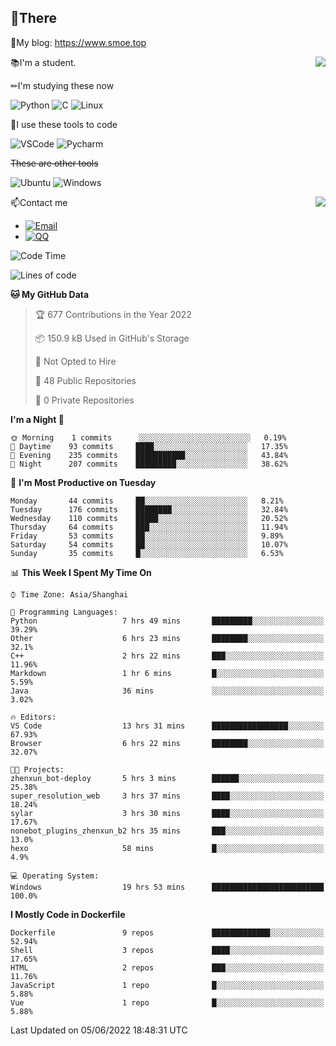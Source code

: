 
## 👏There

📰My blog: https://www.smoe.top

<img align="right" src="https://github-readme-stats.vercel.app/api/top-langs/?username=AkashiCoin"/>


📚I'm a student.

✏I'm studying these now

![Python](https://img.shields.io/badge/-Python-blue?style=flat-square&logo=Python&logoColor=fff)
![C](https://img.shields.io/badge/-C-585858?style=flat-square&logo=C&logoColor=fff)
![Linux](https://img.shields.io/badge/-Linux-black?style=flat-square&logo=Linux&logoColor=fff)

🔨I use these tools to code

![VSCode](https://img.shields.io/badge/-VSCode-blue?style=flat-square&logo=visualstudiocode&logoColor=fff)
![Pycharm](https://img.shields.io/badge/-Pycharm-green?style=flat-square&logo=pycharm&logoColor=fff)

 ~~These are other tools~~

![Ubuntu](https://img.shields.io/badge/-Ubuntu-orange?style=flat-square&logo=Ubuntu&logoColor=fff)
![Windows](https://img.shields.io/badge/-Windows-blue?style=flat-square&logo=Windows&logoColor=fff)

<img align="right" src="https://github-readme-stats.vercel.app/api?username=AkashiCoin" />


📫Contact me

* [![Email](https://img.shields.io/badge/Email-l1040186796@gmail.com-1?style=social&logoColor=fff)](mailto:l1040186796@gmail.com)
* [![QQ](https://img.shields.io/badge/QQ-1040186796-1?style=social&logoColor=fff)](tencent://AddContact/?fromId=45&fromSubId=1&subcmd=all&uin=1040186796&website=www.oicqzone.com)

<!--START_SECTION:waka-->
![Code Time](http://img.shields.io/badge/Code%20Time-0%20secs-blue)

![Lines of code](https://img.shields.io/badge/From%20Hello%20World%20I%27ve%20Written-5%20Thousand%20lines%20of%20code-blue)

**🐱 My GitHub Data** 

> 🏆 677 Contributions in the Year 2022
 > 
> 📦 150.9 kB Used in GitHub's Storage 
 > 
> 🚫 Not Opted to Hire
 > 
> 📜 48 Public Repositories 
 > 
> 🔑 0 Private Repositories  
 > 
**I'm a Night 🦉** 

```text
🌞 Morning    1 commits      ░░░░░░░░░░░░░░░░░░░░░░░░░   0.19% 
🌆 Daytime    93 commits     ████░░░░░░░░░░░░░░░░░░░░░   17.35% 
🌃 Evening    235 commits    ███████████░░░░░░░░░░░░░░   43.84% 
🌙 Night      207 commits    █████████░░░░░░░░░░░░░░░░   38.62%

```
📅 **I'm Most Productive on Tuesday** 

```text
Monday       44 commits     ██░░░░░░░░░░░░░░░░░░░░░░░   8.21% 
Tuesday      176 commits    ████████░░░░░░░░░░░░░░░░░   32.84% 
Wednesday    110 commits    █████░░░░░░░░░░░░░░░░░░░░   20.52% 
Thursday     64 commits     ███░░░░░░░░░░░░░░░░░░░░░░   11.94% 
Friday       53 commits     ██░░░░░░░░░░░░░░░░░░░░░░░   9.89% 
Saturday     54 commits     ██░░░░░░░░░░░░░░░░░░░░░░░   10.07% 
Sunday       35 commits     █░░░░░░░░░░░░░░░░░░░░░░░░   6.53%

```


📊 **This Week I Spent My Time On** 

```text
⌚︎ Time Zone: Asia/Shanghai

💬 Programming Languages: 
Python                   7 hrs 49 mins       █████████░░░░░░░░░░░░░░░░   39.29% 
Other                    6 hrs 23 mins       ████████░░░░░░░░░░░░░░░░░   32.1% 
C++                      2 hrs 22 mins       ███░░░░░░░░░░░░░░░░░░░░░░   11.96% 
Markdown                 1 hr 6 mins         █░░░░░░░░░░░░░░░░░░░░░░░░   5.59% 
Java                     36 mins             ░░░░░░░░░░░░░░░░░░░░░░░░░   3.02%

🔥 Editors: 
VS Code                  13 hrs 31 mins      █████████████████░░░░░░░░   67.93% 
Browser                  6 hrs 22 mins       ████████░░░░░░░░░░░░░░░░░   32.07%

🐱‍💻 Projects: 
zhenxun_bot-deploy       5 hrs 3 mins        ██████░░░░░░░░░░░░░░░░░░░   25.38% 
super_resolution_web     3 hrs 37 mins       ████░░░░░░░░░░░░░░░░░░░░░   18.24% 
sylar                    3 hrs 30 mins       ████░░░░░░░░░░░░░░░░░░░░░   17.67% 
nonebot_plugins_zhenxun_b2 hrs 35 mins       ███░░░░░░░░░░░░░░░░░░░░░░   13.0% 
hexo                     58 mins             █░░░░░░░░░░░░░░░░░░░░░░░░   4.9%

💻 Operating System: 
Windows                  19 hrs 53 mins      █████████████████████████   100.0%

```

**I Mostly Code in Dockerfile** 

```text
Dockerfile               9 repos             █████████████░░░░░░░░░░░░   52.94% 
Shell                    3 repos             ████░░░░░░░░░░░░░░░░░░░░░   17.65% 
HTML                     2 repos             ███░░░░░░░░░░░░░░░░░░░░░░   11.76% 
JavaScript               1 repo              █░░░░░░░░░░░░░░░░░░░░░░░░   5.88% 
Vue                      1 repo              █░░░░░░░░░░░░░░░░░░░░░░░░   5.88%

```



 Last Updated on 05/06/2022 18:48:31 UTC
<!--END_SECTION:waka-->
